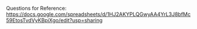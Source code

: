 Questions for Reference: 
https://docs.google.com/spreadsheets/d/1HJ2AKYPLQGwyAA4YrL3J8bfMc59EtosTvdVyKBpiXgo/edit?usp=sharing
